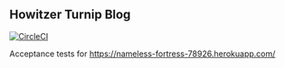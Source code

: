 ## Howitzer Turnip Blog
[![CircleCI](https://circleci.com/gh/mikhaillopandia/howitzer_turnip_blog.svg?style=svg&circle-token=a596341a13990898121451158034cc2e8139e552)](https://circleci.com/gh/mikhaillopandia/howitzer_turnip_blog)

Acceptance tests for https://nameless-fortress-78926.herokuapp.com/
